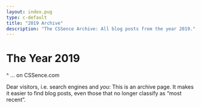 ```yaml
---
layout: index.pug
type: c-default
title: "2019 Archive"
description: "The CSSence Archive: All blog posts from the year 2019."
---
```


# The Year 2019
^ … on CSSence.com

Dear visitors, i.e. search engines and _you_: This is an archive page.
It makes it easier to find blog posts, even those that no longer classify as “most recent”.
